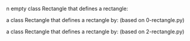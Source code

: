 n empty class Rectangle that defines a rectangle:


a class Rectangle that defines a rectangle by: (based on 0-rectangle.py)

a class Rectangle that defines a rectangle by: (based on 2-rectangle.py)
